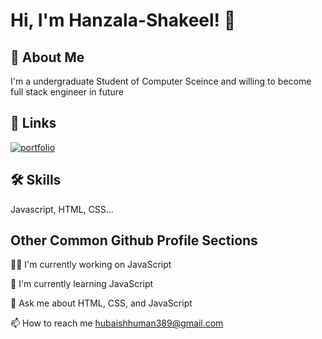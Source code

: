 
# Hi, I'm Hanzala-Shakeel! 👋


## 🚀 About Me
I'm a undergraduate Student of Computer Sceince and willing to become full stack engineer in future  



## 🔗 Links
[![portfolio](https://img.shields.io/badge/my_portfolio-000?style=for-the-badge&logo=ko-fi&logoColor=white)](https://my-portfolio-9b79a.web.app/)


## 🛠 Skills
Javascript, HTML, CSS...


## Other Common Github Profile Sections

👩‍💻 I'm currently working on JavaScript

🧠 I'm currently learning JavaScript

💬 Ask me about HTML, CSS, and JavaScript

📫 How to reach me hubaishhuman389@gmail.com



